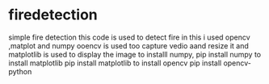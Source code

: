 # firedetection
simple  fire detection
this code is used to detect fire in this i used opencv ,matplot and numpy
ooencv is used too capture vedio aand resize it and matplotlib is used to display the image 
to installl numpy,
pip install numpy
to install matplotlib
pip install matplotlib
to install opencv
pip install opencv-python

